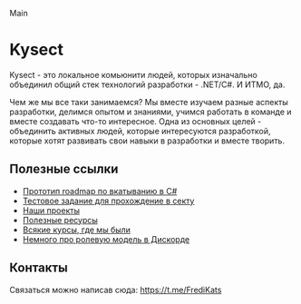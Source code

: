 Main
# Kysect

Kysect - это локальное комьюнити людей, которых изначально объединил общий стек технологий разработки - .NET/C#. И ИТМО, да.

Чем же мы все таки занимаемся? Мы вместе изучаем разные аспекты разработки, делимся опытом и знаниями, учимся работать в команде и вместе создавать что-то интересное.
Одна из основных целей - объединить активных людей, которые интересуются разработкой, которые хотят развивать свои навыки в разработки и вместе творить.

## Полезные ссылки

- [Прототип roadmap по вкатыванию в C#](/roadmap/csharp.md)
- [Тестовое задание для прохождение в секту](intro-task.md)
- [Наши проекты](/projects.md)
- [Полезные ресурсы](/material/resources.md)
- [Всякие курсы, где мы были](/material/irl-courses.md)
- [Немного про ролевую модель в Дискорде](/discord-roles.md)

## Контакты

Связаться можно написав сюда: https://t.me/FrediKats